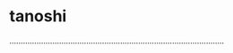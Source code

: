# tanoshi

...............................................................................................